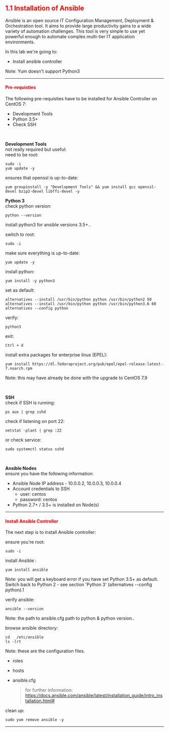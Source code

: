 ## <font color='red'>1.1 Installation of Ansible</font>
Ansible is an open source IT Configuration Management, Deployment & Orchestration tool. It aims to provide large productivity gains to a wide variety of automation challenges. This tool is very simple to use yet powerful enough to automate complex multi-tier IT application environments. 


In this lab we're going to:
* Install ansible controller

Note: Yum doesn't support Python3

---

#### <font color='red'>Pre-requisties</font> 
The following pre-requisties have to be installed for Ansible Controller on CentOS 7:
* Development Tools
* Python 3.5+
* Check SSH

</br>

**Development Tools**  
not really required but useful:  
need to be root:
```
sudo -i
yum update -y
```
ensures that openssl is up-to-date:
```
yum groupinstall -y "Development Tools" && yum install gcc openssl-devel bzip2-devel libffi-devel -y
```


**Python 3**  
check python version:
```
python --version
```
install python3 for ansible versions 3.5+..

switch to root:
```
sudo -i
```
make sure everything is up-to-date:
```
yum update -y
```
install python:
```
yum install -y python3
```
set as default:
```
alternatives --install /usr/bin/python python /usr/bin/python2 50
alternatives --install /usr/bin/python python /usr/bin/python3.6 60
alternatives --config python
```
verify:
```
python3
```
exit:
```
Ctrl + d
```
install extra packages for enterprise linux (EPEL):
```
yum install https://dl.fedoraproject.org/pub/epel/epel-release-latest-7.noarch.rpm
```
Note: this may have  already be done with the upgrade to CentOS 7.9

</br>

**SSH**  
check if SSH is running:
```
ps aux | grep sshd
```
check if listening on port 22:
```
netstat -plant | grep :22
```
or check service:
```
sudo systemctl status sshd
```
</br>

**Ansible Nodes**  
ensure you have the following information:
* Ansible Node IP address - 10.0.0.2, 10.0.0.3, 10.0.0.4
* Account credentials to SSH
  - user: centos  
  - password: centos  
* Python 2.7+ / 3.5+ is installed on Node(s)

---

#### <font color='red'>Install Ansible Controller</font>
The next step is to install Ansible controller: 

ensure you're root:
```
sudo -i
```
install Ansible :
```
yum install ansible
```
Note: you will get a keyboard error if you have set Python 3.5+ as default. Switch back to Python 2 - see section 'Python 3' 
(alternatives --config python).1

verify ansible:
```
ansible --version
```
Note: the path to ansible.cfg  path to python & python version..  

browse ansible directory:
```
cd   /etc/ansible
ls -lrt
```
Note: these are the configuration files.
* roles
* hosts
* ansible.cfg

  > for further information: https://docs.ansible.com/ansible/latest/installation_guide/intro_installation.html#


clean up:
```
sudo yum remove ansible -y
```

---